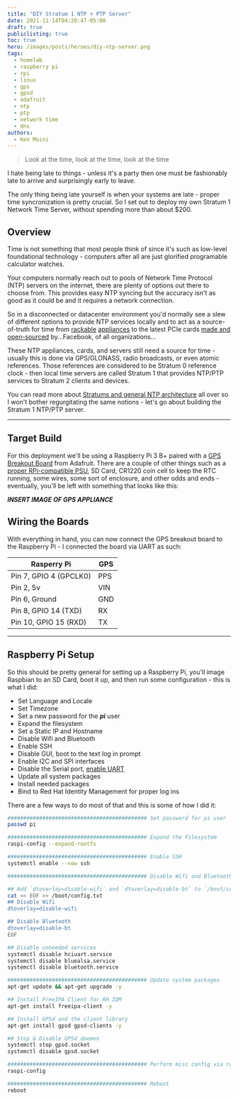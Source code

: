```yaml
---
title: "DIY Stratum 1 NTP + PTP Server"
date: 2021-11-14T04:20:47-05:00
draft: true
publiclisting: true
toc: true
hero: /images/posts/heroes/diy-ntp-server.png
tags:
  - homelab
  - raspberry pi
  - rpi
  - linux
  - gps
  - gpsd
  - adafruit
  - ntp
  - ptp
  - network time
  - dns
authors:
  - Ken Moini
---
```


> Look at the time, look at the time, look at the time

I hate being late to things - unless it's a party then one must be fashionably late to arrive and surprisingly early to leave.

The only thing being late yourself is when your systems are late - proper time syncronization is pretty crucial.  So I set out to deploy my own Stratum 1 Network Time Server, without spending more than about $200.

## Overview

Time is not something that most people think of since it's such as low-level foundational technology - computers after all are just glorified programable calculator watches.

Your computers normally reach out to pools of Network Time Protocol (NTP) servers on the internet, there are plenty of options out there to choose from.  This provides easy NTP syncing but the accuracy isn't as good as it could be and it requires a network connection.

So in a disconnected or datacenter environment you'd normally see a slew of different options to provide NTP services locally and to act as a source-of-truth for time from [rackable](https://www.microsemi.com/product-directory/enterprise-network-time-servers/4117-syncserver-s600) [appliances](https://www.ntp-time-server.com/ntp-time-server-appliance/network-time-server-appliance-with-dual-time-source.html) to the latest PCIe cards [made and open-sourced](http://www.opentimeserver.com/) by...Facebook, of all organizations...

These NTP appliances, cards, and servers still need a source for time - usually this is done via GPS/GLONASS, radio broadcasts, or even atomic references.  Those references are considered to be Stratum 0 reference clock - then local time servers are called Stratum 1 that provides NTP/PTP services to Stratum 2 clients and devices.

You can read more about [Stratums and general NTP architecture](https://en.wikipedia.org/wiki/Network_Time_Protocol#Clock_strata) all over so I won't bother regurgitating the same notions - let's go about building the Stratum 1 NTP/PTP server.

---

## Target Build

For this deployment we'll be using a Raspberry Pi 3 B+ paired with a [GPS Breakout Board](https://www.adafruit.com/product/746) from Adafruit.  There are a couple of other things such as a [proper RPi-compatible PSU](https://www.amazon.com/gp/product/B00L88M8TE/), SD Card, CR1220 coin cell to keep the RTC running, some wires, some sort of enclosure, and other odds and ends - eventually, you'll be left with something that looks like this:

***INSERT IMAGE OF GPS APPLIANCE***

## Wiring the Boards

With everything in hand, you can now connect the GPS breakout board to the Raspberry Pi - I connected the board via UART as such:

| Rasperry Pi            | GPS |
|------------------------|-----|
| Pin 7, GPIO 4 (GPCLK0) | PPS |
| Pin 2, 5v              | VIN |
| Pin 6, Ground          | GND |
| Pin 8, GPIO 14 (TXD)   | RX  |
| Pin 10, GPIO 15 (RXD)  | TX  |

---

## Raspberry Pi Setup

So this should be pretty general for setting up a Raspberry Pi, you'll image Raspbian to an SD Card, boot it up, and then run some configuration - this is what I did:

- Set Language and Locale
- Set Timezone
- Set a new password for the ***pi*** user
- Expand the filesystem
- Set a Static IP and Hostname
- Disable Wifi and Bluetooth
- Enable SSH
- Disable GUI, boot to the text log in prompt
- Enable I2C and SPI interfaces
- Disable the Serial port, [enable UART](https://learn.adafruit.com/adafruit-nfc-rfid-on-raspberry-pi/freeing-uart-on-the-pi)
- Update all system packages
- Install needed packages
- Bind to Red Hat Identity Management for proper log ins

There are a few ways to do most of that and this is some of how I did it:

```bash
############################################ Set password for pi user
passwd pi

############################################ Expand the Filesystem
raspi-config --expand-rootfs

############################################ Enable SSH
systemctl enable --now ssh

############################################ Disable Wifi and Bluetooth

## Add `dtoverlay=disable-wifi` and `dtoverlay=disable-bt` to `/boot/config.txt`
cat << EOF >> /boot/config.txt 
## Disable Wifi
dtoverlay=disable-wifi

## Disable Bluetooth
dtoverlay=disable-bt
EOF

## Disable unneeded services
systemctl disable hciuart.service
systemctl disable bluealsa.service
systemctl disable bluetooth.service

############################################ Update system packages
apt-get update && apt-get upgrade -y

## Install FreeIPA Client for RH IDM
apt-get install freeipa-client -y

## Install GPSd and the client library
apt-get install gpsd gpsd-clients -y

## Stop & Disable GPSd daemon
systemctl stop gpsd.socket
systemctl disable gpsd.socket

############################################ Perform misc config via raspi-config
raspi-config

############################################ Reboot
reboot
```